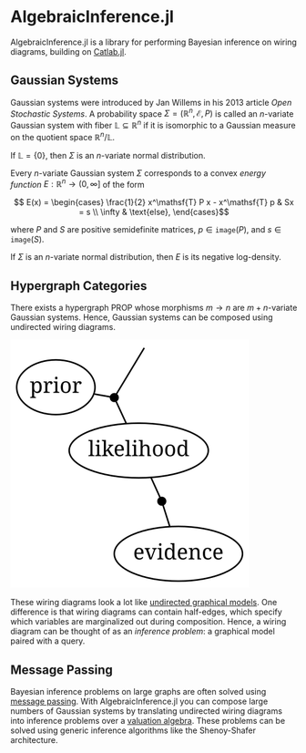 # AlgebraicInference.jl

AlgebraicInference.jl is a library for performing Bayesian inference on wiring diagrams, 
building on [Catlab.jl](https://algebraicjulia.github.io/Catlab.jl/dev/).

## Gaussian Systems

Gaussian systems were introduced by Jan Willems in his 2013 article *Open Stochastic
Systems*. A probability space $\Sigma = (\mathbb{R}^n, \mathcal{E}, P)$ is called an
$n$-variate Gaussian system with fiber $\mathbb{L} \subseteq \mathbb{R}^n$ if it is
isomorphic to a Gaussian measure on the quotient space $\mathbb{R}^n / \mathbb{L}$.

If $\mathbb{L} = \{0\}$, then $\Sigma$ is an $n$-variate normal distribution.

Every $n$-variate Gaussian system $\Sigma$ corresponds to a convex *energy function* 
$E: \mathbb{R}^n \to (0, \infty]$ of the form
```math
    E(x) = \begin{cases}
        \frac{1}{2} x^\mathsf{T} P x - x^\mathsf{T} p & Sx = s \\
        \infty                                        & \text{else},
    \end{cases}
```
where $P$ and $S$ are positive semidefinite matrices, $p \in \mathtt{image}(P)$, and
$s \in \mathtt{image}(S)$.

If $\Sigma$ is an $n$-variate normal distribution, then $E$ is its negative
log-density.

## Hypergraph Categories

There exists a hypergraph PROP whose morphisms $m \to n$ are $m + n$-variate Gaussian
systems. Hence, Gaussian systems can be composed using undirected wiring diagrams.

![inference](./inference.svg)

These wiring diagrams look a lot like
[undirected graphical models](https://en.wikipedia.org/wiki/Graphical_model). One difference
is that wiring diagrams can contain half-edges, which specify which variables are
marginalized out during composition. Hence, a wiring diagram can be thought of as an
*inference problem*: a graphical model paired with a query.

## Message Passing

Bayesian inference problems on large graphs are often solved using
[message passing](https://en.wikipedia.org/wiki/Belief_propagation).
With AlgebraicInference.jl you can compose large numbers of Gaussian systems by translating
undirected wiring diagrams into inference problems over a
[valuation algebra](https://en.wikipedia.org/wiki/Information_algebra). These problems can
be solved using generic inference algorithms like the Shenoy-Shafer architecture.
